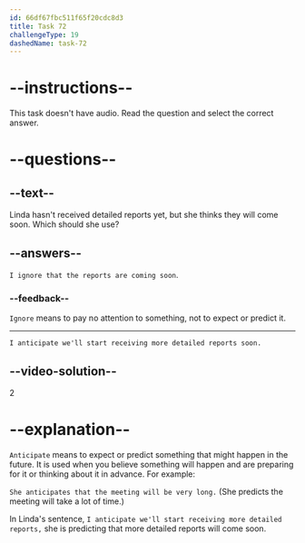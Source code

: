 ```yaml
---
id: 66df67fbc511f65f20cdc8d3
title: Task 72
challengeType: 19
dashedName: task-72
---
```


# --instructions--

This task doesn't have audio. Read the question and select the correct answer.

# --questions--

## --text--

Linda hasn't received detailed reports yet, but she thinks they will come soon. Which should she use?

## --answers--

`I ignore that the reports are coming soon`.

### --feedback--

`Ignore` means to pay no attention to something, not to expect or predict it.

---

`I anticipate we'll start receiving more detailed reports soon.`

## --video-solution--

2

# --explanation--

`Anticipate` means to expect or predict something that might happen in the future. It is used when you believe something will happen and are preparing for it or thinking about it in advance. For example:

`She anticipates that the meeting will be very long.` (She predicts the meeting will take a lot of time.)

In Linda's sentence, `I anticipate we'll start receiving more detailed reports,` she is predicting that more detailed reports will come soon.
